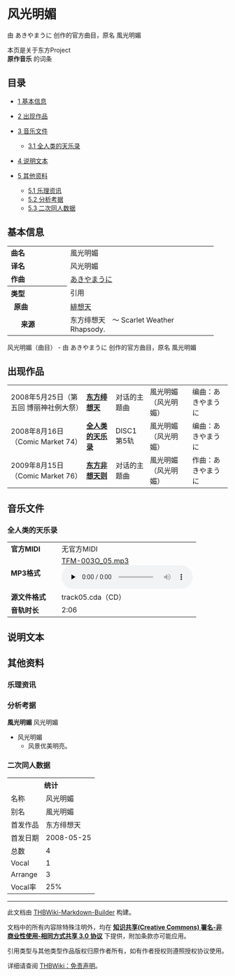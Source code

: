# 风光明媚

<!-- source html: G:\repos\THBWiki-Markdown-Builder\THBWikiMarkdown\Temp\main\c\ce\ns0%3A%E9%A3%8E%E5%85%89%E6%98%8E%E5%AA%9A.html -->

由 あきやまうに 创作的官方曲目，原名 風光明媚

本页是关于东方Project  
 **原作音乐** 的词条
## 目录

- [1 基本信息](#基本信息)
- [2 出现作品](#出现作品)
- [3 音乐文件](#音乐文件)

  - [3.1 全人类的天乐录](#全人类的天乐录)



- [4 说明文本](#说明文本)
- [5 其他资料](#其他资料)

  - [5.1 乐理资讯](#乐理资讯)
  - [5.2 分析考据](#分析考据)
  - [5.3 二次同人数据](#二次同人数据)







## 基本信息

<table><tbody><tr><td style="width:120px"><b>曲名</b></td><td style="width:320px">風光明媚</td></tr><tr><td><b>译名</b></td><td>风光明媚</td></tr><tr><td><b>作曲</b></td><td><a href="./あきやまうに.md" title="あきやまうに">あきやまうに</a></td></tr><tr><th style="text-align: left;"><b>类型</b></th><td>引用</td></tr><tr><td style="padding-left:15px"><b>原曲</b></td><td><a href="/%E7%B7%8B%E6%83%B3%E5%A4%A9" class="mw-redirect" title="緋想天">緋想天</a></td></tr><tr><td style="padding-left:15px"><b>　来源</b></td><td>东方绯想天　～ Scarlet Weather Rhapsody.</td></tr></tbody></table>

风光明媚（曲目） - 由 あきやまうに 创作的官方曲目，原名 風光明媚
## 出现作品

<table>
<tbody><tr><td>2008年5月25日（第五回 博丽神社例大祭）</td><td><b><a href="./东方绯想天.md" title="东方绯想天">东方绯想天</a></b></td><td>对话的主题曲</td><td style="padding-left:5px;">風光明媚（风光明媚）</td><td style="padding-left:10px;">编曲：あきやまうに</td></tr>
<tr><td>2008年8月16日（Comic Market 74）</td><td><b><a href="./全人类的天乐录.md" title="全人类的天乐录">全人类的天乐录</a></b></td><td>DISC1 第5轨</td><td style="padding-left:5px;">風光明媚（风光明媚）</td><td style="padding-left:10px;">编曲：あきやまうに</td></tr>
<tr><td>2009年8月15日（Comic Market 76）</td><td><b><a href="./东方非想天则.md" title="东方非想天则">东方非想天则</a></b></td><td>对话的主题曲</td><td style="padding-left:5px;">風光明媚（风光明媚）</td><td style="padding-left:10px;">作曲：あきやまうに</td></tr>
</tbody></table>


## 音乐文件
### 全人类的天乐录

<table><tbody><tr class="mw-empty-elt"></tr><tr><td width="100"><b>官方MIDI</b></td><td>无官方MIDI</td></tr><tr><td><b>MP3格式</b></td><td><a href="./文件-TFM-003O_05.mp3.md" title="文件:TFM-003O 05.mp3">TFM-003O_05.mp3</a><br><audio src="https://upload.thwiki.cc/f/f6/TFM-003O_05.mp3" loop="" controls="" preload="none"></audio></td></tr><tr><td><b>源文件格式</b></td><td>track05.cda（CD）</td></tr><tr><td><b>音轨时长</b></td><td>2:06</td></tr></tbody></table>


## 说明文本
## 其他资料
### 乐理资讯
### 分析考据
  
 **風光明媚**  风光明媚
  

- 风光明媚
  - 风景优美明亮。


### 二次同人数据

<table><tbody><tr><th colspan="2">统计</th></tr>
<tr><td>名称</td><td>风光明媚</td></tr>
<tr><td>别名</td><td>風光明媚</td></tr>
<tr><td>首发作品</td><td>东方绯想天</td></tr>
<tr><td>首发日期</td><td>2008-05-25</td></tr>
<tr><td>总数</td><td>4</td></tr>
<tr><td>Vocal</td><td>1</td></tr>
<tr><td>Arrange</td><td>3</td></tr>
<tr><td>Vocal率</td><td>25%</td></tr>
</tbody></table>




  
  

  





---

此文档由 [THBWiki-Markdown-Builder](https://github.com/Delsin-Yu/THBWiki-Markdown-Builder) 构建。

文档中的所有内容除特殊注明外，均在 [**知识共享(Creative Commons) 署名-非商业性使用-相同方式共享 3.0 协议**](https://creativecommons.org/licenses/by-sa/3.0/deed.zh-hans) 下提供，附加条款亦可能应用。

引用类型与其他类型作品版权归原作者所有，如有作者授权则遵照授权协议使用。

详细请查阅 [THBWiki：免责声明](https://thbwiki.cc/THBWiki:%E5%85%8D%E8%B4%A3%E5%A3%B0%E6%98%8E)。

